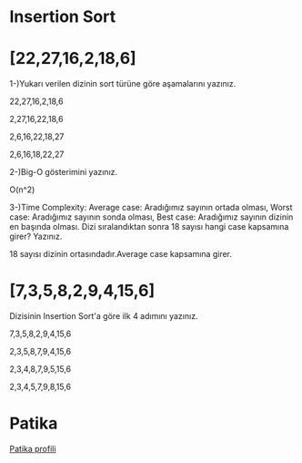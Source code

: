 # Insertion Sort
# [22,27,16,2,18,6]
1-)Yukarı verilen dizinin sort türüne göre aşamalarını yazınız.

22,27,16,2,18,6

2,27,16,22,18,6

2,6,16,22,18,27

2,6,16,18,22,27

2-)Big-O gösterimini yazınız.

O(n^2)

3-)Time Complexity: Average case: Aradığımız sayının ortada olması,
Worst case: Aradığımız sayının sonda olması, 
Best case: Aradığımız sayının dizinin en başında olması.
Dizi sıralandıktan sonra 18 sayısı hangi case kapsamına girer? Yazınız.

18 sayısı dizinin ortasındadır.Average case kapsamına girer.

# [7,3,5,8,2,9,4,15,6]
Dizisinin Insertion Sort'a göre ilk 4 adımını yazınız.

7,3,5,8,2,9,4,15,6

2,3,5,8,7,9,4,15,6

2,3,4,8,7,9,5,15,6

2,3,4,5,7,9,8,15,6

# Patika
[Patika profili](https://app.patika.dev/mertozmn)
